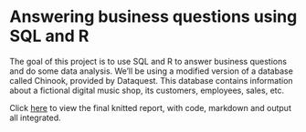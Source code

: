 # Answering business questions using SQL and R
The goal of this project is to use SQL and R to answer business questions and do some data analysis. We’ll be using a modified version of a database called Chinook, provided by Dataquest. This database contains information about a fictional digital music shop, its customers, employees, sales, etc. 

Click [here](https://andre-garcia.github.io/answering-business-questions-sql-r/SQL-business-questions.html) to view the final knitted report, with code, markdown and output all integrated.